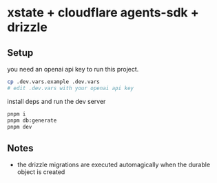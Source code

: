 # xstate + cloudflare agents-sdk + drizzle

## Setup

you need an openai api key to run this project.

```bash
cp .dev.vars.example .dev.vars
# edit .dev.vars with your openai api key
```

install deps and run the dev server

```bash
pnpm i
pnpm db:generate
pnpm dev
```

## Notes

- the drizzle migrations are executed automagically when the durable object is created
